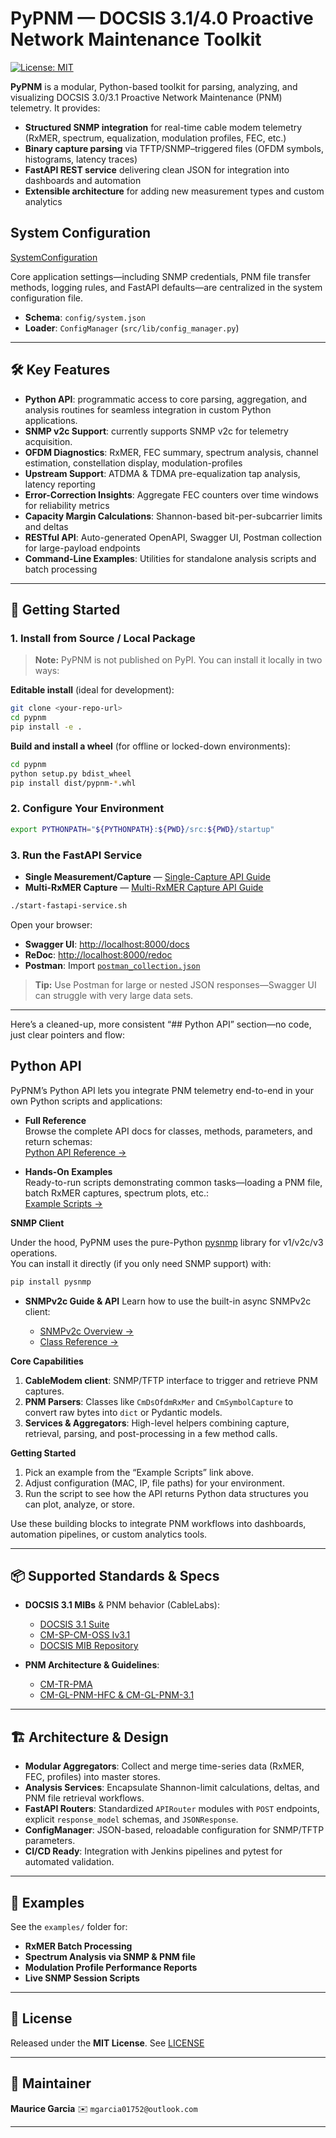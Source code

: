 # PyPNM — DOCSIS 3.1/4.0 Proactive Network Maintenance Toolkit

[![License: MIT](https://img.shields.io/badge/License-MIT-blue)](LICENSE)

**PyPNM** is a modular, Python-based toolkit for parsing, analyzing, and visualizing DOCSIS 3.0/3.1 Proactive Network Maintenance (PNM) telemetry. It provides:

* **Structured SNMP integration** for real-time cable modem telemetry (RxMER, spectrum, equalization, modulation profiles, FEC, etc.)
* **Binary capture parsing** via TFTP/SNMP–triggered files (OFDM symbols, histograms, latency traces)
* **FastAPI REST service** delivering clean JSON for integration into dashboards and automation
* **Extensible architecture** for adding new measurement types and custom analytics

## System Configuration

[SystemConfiguration](doc/system/system_config.md)

Core application settings—including SNMP credentials, PNM file transfer methods, logging rules, and FastAPI defaults—are centralized in the system configuration file.

* **Schema**: `config/system.json`
* **Loader**: `ConfigManager` (`src/lib/config_manager.py`)

---

## 🛠 Key Features

* **Python API**: programmatic access to core parsing, aggregation, and analysis routines for seamless integration in custom Python applications.
* **SNMP v2c Support**: currently supports SNMP v2c for telemetry acquisition.
* **OFDM Diagnostics**: RxMER, FEC summary, spectrum analysis, channel estimation, constellation display, modulation-profiles
* **Upstream Support**: ATDMA & TDMA pre-equalization tap analysis, latency reporting
* **Error-Correction Insights**: Aggregate FEC counters over time windows for reliability metrics
* **Capacity Margin Calculations**: Shannon-based bit-per-subcarrier limits and deltas
* **RESTful API**: Auto-generated OpenAPI, Swagger UI, Postman collection for large-payload endpoints
* **Command-Line Examples**: Utilities for standalone analysis scripts and batch processing

---

## 🚀 Getting Started

### 1. Install from Source / Local Package

> **Note:** PyPNM is not published on PyPI. You can install it locally in two ways:

**Editable install** (ideal for development):

```bash
git clone <your-repo-url>
cd pypnm
pip install -e .
```

**Build and install a wheel** (for offline or locked-down environments):

```bash
cd pypnm
python setup.py bdist_wheel
pip install dist/pypnm-*.whl
```

### 2. Configure Your Environment

```bash
export PYTHONPATH="${PYTHONPATH}:${PWD}/src:${PWD}/startup"
```

### 3. Run the FastAPI Service

* **Single Measurement/Capture** — [Single-Capture API Guide](doc/api/fast-api/single/index.md)
* **Multi-RxMER Capture** — [Multi-RxMER Capture API Guide](doc/api/fast-api/multi/index.md)

```bash
./start-fastapi-service.sh
```

Open your browser:

* **Swagger UI**: [http://localhost:8000/docs](http://localhost:8000/docs)
* **ReDoc**: [http://localhost:8000/redoc](http://localhost:8000/redoc)
* **Postman**: Import [`postman_collection.json`](./postman_collection.json)

> **Tip:** Use Postman for large or nested JSON responses—Swagger UI can struggle with very large data sets.

---

Here’s a cleaned-up, more consistent “## Python API” section—no code, just clear pointers and flow:

## Python API

PyPNM’s Python API lets you integrate PNM telemetry end-to-end in your own Python scripts and applications:

- **Full Reference**  
  Browse the complete API docs for classes, methods, parameters, and return schemas:  
  [Python API Reference →](doc/api/python/index.md)

- **Hands-On Examples**  
  Ready-to-run scripts demonstrating common tasks—loading a PNM file, batch RxMER captures, spectrum plots, etc.:  
  [Example Scripts →](doc/examples/index.md)

**SNMP Client**
  
  Under the hood, PyPNM uses the pure-Python [pysnmp](https://pypi.org/project/pysnmp/) library for v1/v2c/v3 operations.  
  You can install it directly (if you only need SNMP support) with:  
  
  ```bash
  pip install pysnmp
  ````

* **SNMPv2c Guide & API**
  Learn how to use the built-in async SNMPv2c client:

  * [SNMPv2c Overview →](doc/api/snmp/index.md)
  * [Class Reference →](src/snmp/snmp_v2c.py)


**Core Capabilities**

1. **CableModem client**: SNMP/TFTP interface to trigger and retrieve PNM captures.
2. **PNM Parsers**: Classes like `CmDsOfdmRxMer` and `CmSymbolCapture` to convert raw bytes into `dict` or Pydantic models.
3. **Services & Aggregators**: High-level helpers combining capture, retrieval, parsing, and post-processing in a few method calls.

**Getting Started**

1. Pick an example from the “Example Scripts” link above.
2. Adjust configuration (MAC, IP, file paths) for your environment.
3. Run the script to see how the API returns Python data structures you can plot, analyze, or store.

Use these building blocks to integrate PNM workflows into dashboards, automation pipelines, or custom analytics tools.

---

## 📦 Supported Standards & Specs

* **DOCSIS 3.1 MIBs** & PNM behavior (CableLabs):

  * [DOCSIS 3.1 Suite](https://www.cablelabs.com/specifications/search?category=DOCSIS&subcat=DOCSIS%203.1)
  * [CM-SP-CM-OSS Iv3.1](https://www.cablelabs.com/specifications/CM-SP-CM-OSSIv3.1)
  * [DOCSIS MIB Repository](https://mibs.cablelabs.com/MIBs/DOCSIS/)
* **PNM Architecture & Guidelines**:

  * [CM-TR-PMA](https://www.cablelabs.com/specifications/CM-TR-PMA)
  * [CM-GL-PNM-HFC & CM-GL-PNM-3.1](https://www.cablelabs.com/specifications/CM-GL-PNM-HFC)

---

## 🏗️ Architecture & Design

* **Modular Aggregators**: Collect and merge time-series data (RxMER, FEC, profiles) into master stores.
* **Analysis Services**: Encapsulate Shannon-limit calculations, deltas, and PNM file retrieval workflows.
* **FastAPI Routers**: Standardized `APIRouter` modules with `POST` endpoints, explicit `response_model` schemas, and `JSONResponse`.
* **ConfigManager**: JSON-based, reloadable configuration for SNMP/TFTP parameters.
* **CI/CD Ready**: Integration with Jenkins pipelines and pytest for automated validation.

---

## 🔧 Examples

See the `examples/` folder for:

* **RxMER Batch Processing**
* **Spectrum Analysis via SNMP & PNM file**
* **Modulation Profile Performance Reports**
* **Live SNMP Session Scripts**

---

## 📜 License

Released under the **MIT License**. See [LICENSE](LICENSE)

---

## 👤 Maintainer

**Maurice Garcia**
✉️ `mgarcia01752@outlook.com`

---
